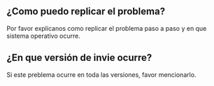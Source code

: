 ## ¿Como puedo replicar el problema?

Por favor explicanos como replicar el problema paso a paso y en que sistema operativo ocurre.

## ¿En que versión de invie ocurre?

Si este preblema ocurre en toda las versiones, favor mencionarlo.
